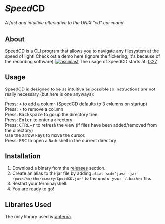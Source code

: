 # <i>Speed</i>CD #
###### A fast and intuitive alternative to the UNIX "cd" command

## About ##
SpeedCD is a CLI program that allows you to navigate any filesystem at the speed of light!
Check out a demo here (ignore the flickering, it's because of the recording software):
[![asciicast](https://asciinema.org/a/2wedxpqaf8nsojx9lep5ki9zv.png)](https://asciinema.org/a/2wedxpqaf8nsojx9lep5ki9zv)
The usage of SpeedCD starts at: [0:27](https://asciinema.org/a/2wedxpqaf8nsojx9lep5ki9zv?t=0:27)

## Usage ##
SpeedCD is designed to be as intuitive as possible so instructions are not really necessary (but here is one anyways):

Press: <kbd>+</kbd> to add a column (SpeedCD defaults to 3 columns on startup)<br>
Press: <kbd>-</kbd> to remove a column<br>
Press: <kbd>Backspace</kbd> to go up the directory tree<br>
Press: <kbd>Enter</kbd> to enter a directory<br>
Press: <kbd>CTRL</kbd>+<kbd>r</kbd> to refresh the view (if files have been added/removed from the directory)<br>
Use the arrow keys to move the cursor.<br>
Press: <kbd>ESC</kbd> to open a `Bash` shell in the current directory<br>

## Installation ##
1. Download a binary from the [releases](https://github.com/null-dev/SpeedCD/releases) section.
2. Create an alias to the jar file by adding `alias scd="java -jar /path/to/the/binary/SpeedCD.jar"` to the end or your `~/.bashrc` file.
3. Restart your terminal/shell.
4. You are ready to go!

## Libraries Used ##
The only library used is [lanterna](https://github.com/mabe02/lanterna).